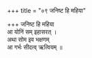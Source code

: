 +++
title = "०९ जनिष्ट हि महिया"

+++
जनिष्ट हि महिया  
आ योनिं सम् इहासरत् ।  
अथा सोम इव भक्षणम्  
आ गर्भः सीदत्व् ऋत्वियम् ॥